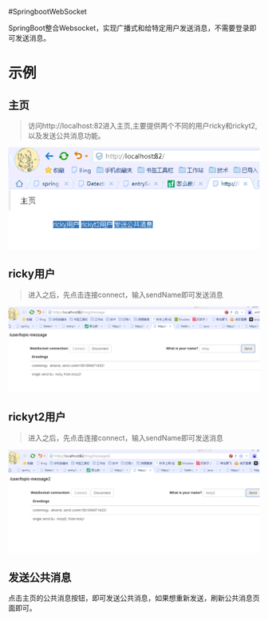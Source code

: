 #SpringbootWebSocket

SpringBoot整合Websocket，实现广播式和给特定用户发送消息，不需要登录即可发送消息。

# 示例

## 主页

> 访问http://localhost:82进入主页,主要提供两个不同的用户ricky和rickyt2,以及发送公共消息功能。

 ![](/src/main/resources/static/image/index.png) 
 
## ricky用户 
> 进入之后，先点击连接connect，输入sendName即可发送消息 

 ![](/src/main/resources/static/image/ricky.png)
 
  
## rickyt2用户 
> 进入之后，先点击连接connect，输入sendName即可发送消息 

 ![](/src/main/resources/static/image/rickyt2.png)
 
## 发送公共消息
 
 点击主页的公共消息按钮，即可发送公共消息，如果想重新发送，刷新公共消息页面即可。